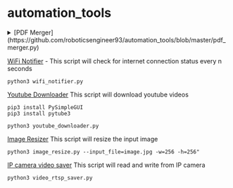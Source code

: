 # automation_tools


<details>
  <summary>[PDF Merger](https://github.com/roboticsengineer93/automation_tools/blob/master/pdf_merger.py) </summary>
  This script will merge the pdfs in a directory into a single pdf.

```
pip3 install PyPDF2
pip3 install glob
python3 pdf_merger.py
```

</details>

[WiFi Notifier](https://github.com/roboticsengineer93/automation_tools/blob/master/wifi_notifier.py) - 
This script will check for internet connection status every n seconds
```
python3 wifi_notifier.py
```

[Youtube Downloader](https://github.com/roboticsengineer93/automation_tools/blob/master/youtube_downloader.py)
This script will download youtube videos

```
pip3 install PySimpleGUI
pip3 install pytube3

python3 youtube_downloader.py
```

[Image Resizer](https://github.com/roboticsengineer93/automation_tools/blob/master/image_resize.py)
This script will resize the input image 

```
python3 image_resize.py --input_file=image.jpg -w=256 -h=256"
```
[IP camera video saver](https://github.com/arjunskumar/automation_tools/blob/master/video_rtsp_saver.py)
This script will read and write from IP camera

```
python3 video_rtsp_saver.py
```
